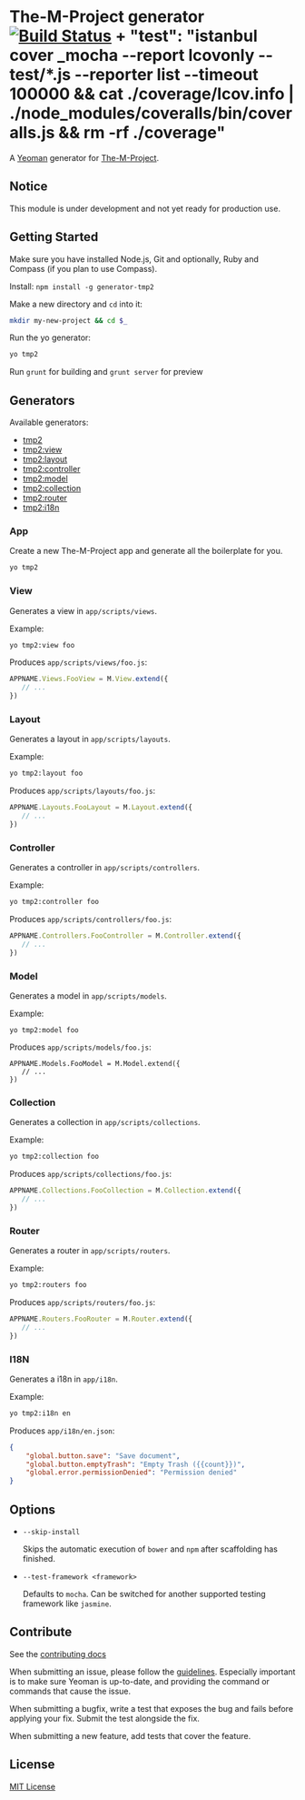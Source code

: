 # The-M-Project generator [![Build Status](https://travis-ci.org/mwaylabs/generator-tmp2.png)](https://travis-ci.org/mwaylabs/generator-tmp2) +    "test": "istanbul cover _mocha --report lcovonly -- test/*.js --reporter list --timeout 100000 && cat ./coverage/lcov.info | ./node_modules/coveralls/bin/coveralls.js && rm -rf ./coverage"

A [Yeoman](http://yeoman.io) generator for [The-M-Project](http://the-m-project.org).

## Notice
This module is under development and not yet ready for production use.

## Getting Started

Make sure you have installed Node.js, Git and optionally, Ruby and Compass (if you plan to use Compass).

Install: `npm install -g generator-tmp2`

Make a new directory and `cd` into it:
```bash
mkdir my-new-project && cd $_
```

Run the yo generator:
```bash
yo tmp2
```

Run `grunt` for building and `grunt server` for preview

## Generators

Available generators:

* [tmp2](#app)
* [tmp2:view](#view)
* [tmp2:layout](#layout)
* [tmp2:controller](#controller)
* [tmp2:model](#model)
* [tmp2:collection](#collection)
* [tmp2:router](#router)
* [tmp2:i18n](#i18n)

### App
Create a new The-M-Project app and generate all the boilerplate for you.

```bash
yo tmp2
```

### View

Generates a view in `app/scripts/views`.

Example:
```bash
yo tmp2:view foo
```

Produces `app/scripts/views/foo.js`:

```javascript
APPNAME.Views.FooView = M.View.extend({
   // ...
})
```
### Layout

Generates a layout in `app/scripts/layouts`.

Example:
```bash
yo tmp2:layout foo
```

Produces `app/scripts/layouts/foo.js`:

```javascript
APPNAME.Layouts.FooLayout = M.Layout.extend({
   // ...
})
```

### Controller

Generates a controller in `app/scripts/controllers`.

Example:
```bash
yo tmp2:controller foo
```

Produces `app/scripts/controllers/foo.js`:

```javascript
APPNAME.Controllers.FooController = M.Controller.extend({
   // ...
})
```

### Model

Generates a model in `app/scripts/models`.

Example:
```
yo tmp2:model foo
```

Produces `app/scripts/models/foo.js`:

```
APPNAME.Models.FooModel = M.Model.extend({
   // ...
})
```

### Collection

Generates a collection in `app/scripts/collections`.

Example:
```bash
yo tmp2:collection foo
```

Produces `app/scripts/collections/foo.js`:

```javascript
APPNAME.Collections.FooCollection = M.Collection.extend({
   // ...
})
```

### Router

Generates a router in `app/scripts/routers`.

Example:
```bash
yo tmp2:routers foo
```

Produces `app/scripts/routers/foo.js`:

```javascript
APPNAME.Routers.FooRouter = M.Router.extend({
   // ...
})
```

### I18N

Generates a i18n in `app/i18n`.

Example:
```bash
yo tmp2:i18n en
```

Produces `app/i18n/en.json`:

```json
{
    "global.button.save": "Save document",
    "global.button.emptyTrash": "Empty Trash ({{count}})",
    "global.error.permissionDenied": "Permission denied"
}
```

## Options

* `--skip-install`

  Skips the automatic execution of `bower` and `npm` after scaffolding has finished.

* `--test-framework <framework>`

  Defaults to `mocha`. Can be switched for another supported testing framework like `jasmine`.


## Contribute

See the [contributing docs](https://github.com/yeoman/yeoman/blob/master/contributing.md)

When submitting an issue, please follow the [guidelines](https://github.com/yeoman/yeoman/blob/master/contributing.md#issue-submission). Especially important is to make sure Yeoman is up-to-date, and providing the command or commands that cause the issue.

When submitting a bugfix, write a test that exposes the bug and fails before applying your fix. Submit the test alongside the fix.

When submitting a new feature, add tests that cover the feature.

## License

[MIT License](http://en.wikipedia.org/wiki/MIT_License)
